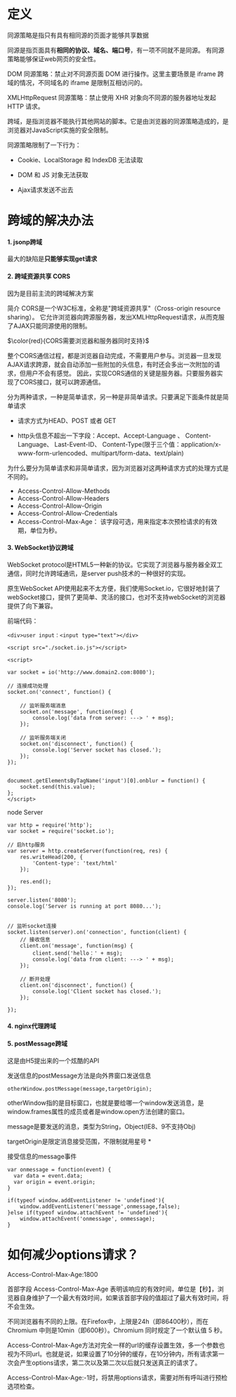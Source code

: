 # 定义

同源策略是指只有具有相同源的页面才能够共享数据

同源是指页面具有**相同的协议、域名、端口号**，有一项不同就不是同源。 有同源策略能够保证web网页的安全性。

DOM 同源策略：禁止对不同源页面 DOM 进行操作。这里主要场景是 iframe 跨域的情况，不同域名的 iframe 是限制互相访问的。

XMLHttpRequest 同源策略：禁止使用 XHR 对象向不同源的服务器地址发起 HTTP 请求。


跨域，是指浏览器不能执行其他网站的脚本。它是由浏览器的同源策略造成的，是浏览器对JavaScript实施的安全限制。

同源策略限制了一下行为：

- Cookie、LocalStorage 和 IndexDB 无法读取

- DOM 和 JS 对象无法获取

- Ajax请求发送不出去

  

# 跨域的解决办法

   #### 1. jsonp跨域

最大的缺陷是**只能够实现get请求**



#### 2. 跨域资源共享 CORS

因为是目前主流的跨域解决方案

简介
CORS是一个W3C标准，全称是"跨域资源共享"（Cross-origin resource sharing）。 它允许浏览器向跨源服务器，发出XMLHttpRequest请求，从而克服了AJAX只能同源使用的限制。

$\color{red}{CORS需要浏览器和服务器同时支持}$

整个CORS通信过程，都是浏览器自动完成，不需要用户参与。浏览器一旦发现AJAX请求跨源，就会自动添加一些附加的头信息，有时还会多出一次附加的请求，但用户不会有感觉。 因此，实现CORS通信的关键是服务器。只要服务器实现了CORS接口，就可以跨源通信。

分为两种请求，一种是简单请求，另一种是非简单请求。只要满足下面条件就是简单请求

- 请求方式为HEAD、POST 或者 GET

- http头信息不超出一下字段：Accept、Accept-Language 、 Content-Language、 Last-Event-ID、 Content-Type(限于三个值：application/x-www-form-urlencoded、multipart/form-data、text/plain)

为什么要分为简单请求和非简单请求，因为浏览器对这两种请求方式的处理方式是不同的。



- Access-Control-Allow-Methods
- Access-Control-Allow-Headers
- Access-Control-Allow-Origin
- Access-Control-Allow-Credentials
- Access-Control-Max-Age： 该字段可选，用来指定本次预检请求的有效期，单位为秒。



#### 3. WebSocket协议跨域

WebSocket protocol是HTML5一种新的协议。它实现了浏览器与服务器全双工通信，同时允许跨域通讯，是server push技术的一种很好的实现。

原生WebSocket API使用起来不太方便，我们使用Socket.io，它很好地封装了webSocket接口，提供了更简单、灵活的接口，也对不支持webSocket的浏览器提供了向下兼容。

前端代码：

```
<div>user input：<input type="text"></div>

<script src="./socket.io.js"></script>

<script>

var socket = io('http://www.domain2.com:8080');

// 连接成功处理
socket.on('connect', function() {

    // 监听服务端消息
    socket.on('message', function(msg) {
        console.log('data from server: ---> ' + msg);
    });

    // 监听服务端关闭
    socket.on('disconnect', function() {
        console.log('Server socket has closed.');
    });
});


document.getElementsByTagName('input')[0].onblur = function() {
    socket.send(this.value);
};
</script>
```

node Server

```
var http = require('http');
var socket = require('socket.io');

// 启http服务
var server = http.createServer(function(req, res) {
    res.writeHead(200, {
        'Content-type': 'text/html'
    });

    res.end();
});

server.listen('8080');
console.log('Server is running at port 8080...');


// 监听socket连接
socket.listen(server).on('connection', function(client) {
    // 接收信息
    client.on('message', function(msg) {
        client.send('hello：' + msg);
        console.log('data from client: ---> ' + msg);
    });

    // 断开处理
    client.on('disconnect', function() {
        console.log('Client socket has closed.');
    });

});
```

#### 4. nginx代理跨域  

#### 5. postMessage跨域

这是由H5提出来的一个炫酷的API

发送信息的postMessage方法是向外界窗口发送信息

```
otherWindow.postMessage(message,targetOrigin);
```

otherWindow指的是目标窗口，也就是要给哪一个window发送消息，是window.frames属性的成员或者是window.open方法创建的窗口。 

message是要发送的消息，类型为String，Object(IE8、9不支持Obj)

targetOrigin是限定消息接受范围，不限制就用星号 *

接受信息的message事件

```
var onmessage = function(event) {
  var data = event.data;
  var origin = event.origin;
}

if(typeof window.addEventListener != 'undefined'){
    window.addEventListener('message',onmessage,false);
}else if(typeof window.attachEvent != 'undefined'){
    window.attachEvent('onmessage', onmessage);
}
```



# 如何减少options请求？

Access-Control-Max-Age:1800

首部字段 Access-Control-Max-Age 表明该响应的有效时间，单位是【秒】，浏览器自身维护了一个最大有效时间，如果该首部字段的值超过了最大有效时间，将不会生效。

不同浏览器有不同的上限。在Firefox中，上限是24h（即86400秒），而在Chromium 中则是10min（即600秒）。Chromium 同时规定了一个默认值 5 秒。

Access-Control-Max-Age方法对完全一样的url的缓存设置生效，多一个参数也视为不同url。也就是说，如果设置了10分钟的缓存，在10分钟内，所有请求第一次会产生options请求，第二次以及第二次以后就只发送真正的请求了。

Access-Control-Max-Age:-1时，将禁用options请求，需要对所有呼叫进行预检选项检查。